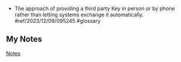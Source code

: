 - The approach of providing a third party Key in person or by phone rather than letting systems exchange it automatically. #ref/2023/12/09/095245 #glossary
## My Notes
[Notes](mynotes/manual-key-transport-notes.md)
